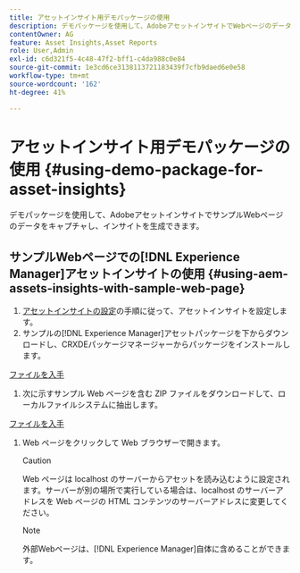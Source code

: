 ```yaml
---
title: アセットインサイト用デモパッケージの使用
description: デモパッケージを使用して、AdobeアセットインサイトでWebページのデータをキャプチャし、インサイトを生成できるようにします。
contentOwner: AG
feature: Asset Insights,Asset Reports
role: User,Admin
exl-id: c6d321f5-4c48-47f2-bff1-c4da988c0e84
source-git-commit: 1e3cd6ce3138113721183439f7cfb9daed6e0e58
workflow-type: tm+mt
source-wordcount: '162'
ht-degree: 41%

---
```


# アセットインサイト用デモパッケージの使用 {#using-demo-package-for-asset-insights}

デモパッケージを使用して、AdobeアセットインサイトでサンプルWebページのデータをキャプチャし、インサイトを生成できます。

## サンプルWebページでの[!DNL Experience Manager]アセットインサイトの使用  {#using-aem-assets-insights-with-sample-web-page}

1. [アセットインサイトの設定](touch-ui-configuring-asset-insights.md)の手順に従って、アセットインサイトを設定します。
1. サンプルの[!DNL Experience Manager]アセットパッケージを下からダウンロードし、CRXDEパッケージマネージャーからパッケージをインストールします。

[ファイルを入手](assets/insightsdemo.zip)

1. 次に示すサンプル Web ページを含む ZIP ファイルをダウンロードして、ローカルファイルシステムに抽出します。

[ファイルを入手](assets/demosite.zip)

1. Web ページをクリックして Web ブラウザーで開きます。

   >[!CAUTION]
   >
   >Web ページは localhost のサーバーからアセットを読み込むように設定されます。サーバーが別の場所で実行している場合は、localhost のサーバーアドレスを Web ページの HTML コンテンツのサーバーアドレスに変更してください。

   >[!NOTE]
   >
   >外部Webページは、[!DNL Experience Manager]自体に含めることができます。
